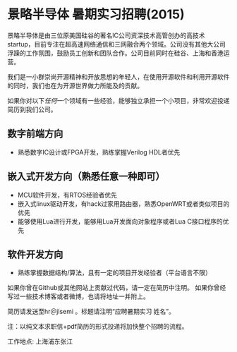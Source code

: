 景略半导体 暑期实习招聘(2015)
=============================

景略半导体是由三位原美国硅谷的著名IC公司资深技术高管创办的高技术startup，目前专注在超高速网络通信和三网融合两个领域。公司没有其他大公司浮躁的工作氛围，鼓励员工创新和团队合作。公司目前同时在硅谷、上海和香港运营。

我们是一小群崇尚开源精神和开放思想的年轻人，在使用开源软件和利用开源软件的同时，我们也在为开源世界做力所能及的贡献。

如果你对以下*任何*一个领域有一些经验，能够独立承担一个小项目，非常欢迎投递简历到我们公司。


数字前端方向
------------

* 熟悉数字IC设计或FPGA开发，熟练掌握Verilog HDL者优先

嵌入式开发方向（熟悉任意一种即可）
---------------------------------

* MCU软件开发，有RTOS经验者优先
* 嵌入式linux驱动开发，有hack过家用路由器，熟悉OpenWRT或者类似项目的优先
* 能够使用Lua进行开发，能够用Lua开发面向对象程序或者Lua C接口程序的优先

软件开发方向
------------

* 熟练掌握数据结构/算法，且有一定的项目开发经验者（平台语言不限）


如果你曾在Github或其他网站上贡献过代码，请一定在简历中注明。
如果你曾经写过一些技术博客或者微博，也请将地址一并附上。


简历请发送至hr＠jlsemi 。标题请注明“应聘暑期实习 姓名”。

注：以纯文本求职信+pdf简历的形式投递将加快整个招聘的流程。


工作地点: 上海浦东张江
